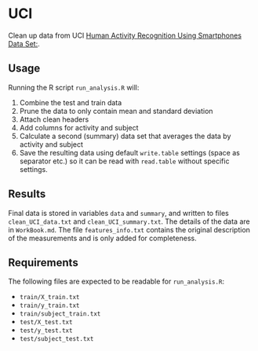 UCI
===

Clean up data from UCI [Human Activity Recognition Using Smartphones Data Set:](http://archive.ics.uci.edu/ml/datasets/Human+Activity+Recognition+Using+Smartphones).

Usage
-----
Running the R script `run_analysis.R` will: 

1. Combine the test and train data
2. Prune the data to only contain mean and standard deviation
3. Attach clean headers
4. Add columns for activity and subject
5. Calculate a second (summary) data set that averages the data by activity and subject
6. Save the resulting data using default `write.table` settings (space as separator etc.) so it can be read with `read.table` without specific settings.

Results
-------
Final data is stored in variables `data` and `summary`, and written to files `clean_UCI_data.txt` and `clean_UCI_summary.txt`. The details of the data are in `WorkBook.md`. The file `features_info.txt` contains the original description of the measurements and is only added for completeness.

Requirements
------------
The following files are expected to be readable for `run_analysis.R`:

- `train/X_train.txt`
- `train/y_train.txt`
- `train/subject_train.txt`
- `test/X_test.txt`
- `test/y_test.txt`
- `test/subject_test.txt`
